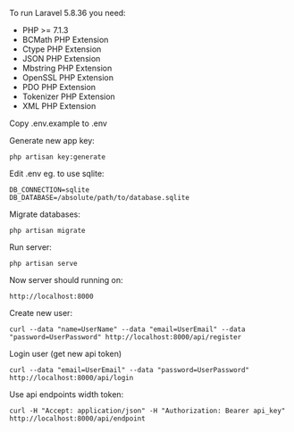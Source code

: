 To run Laravel 5.8.36 you need:
- PHP >= 7.1.3
- BCMath PHP Extension
- Ctype PHP Extension
- JSON PHP Extension
- Mbstring PHP Extension
- OpenSSL PHP Extension
- PDO PHP Extension
- Tokenizer PHP Extension
- XML PHP Extension

Copy .env.example to .env

Generate new app key:
	
	php artisan key:generate

Edit .env eg. to use sqlite:

	DB_CONNECTION=sqlite
	DB_DATABASE=/absolute/path/to/database.sqlite

Migrate databases:
	
	php artisan migrate

Run server:
	
	php artisan serve

Now server should running on:
	
	http://localhost:8000

Create new user:
	
	curl --data "name=UserName" --data "email=UserEmail" --data "password=UserPassword" http://localhost:8000/api/register

Login user (get new api token)
	
	curl --data "email=UserEmail" --data "password=UserPassword" http://localhost:8000/api/login

Use api endpoints width token:
	
	curl -H "Accept: application/json" -H "Authorization: Bearer api_key"  http://localhost:8000/api/endpoint
